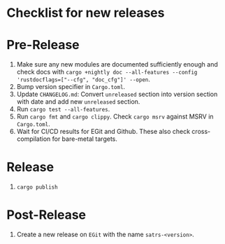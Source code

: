Checklist for new releases
=======

# Pre-Release

1. Make sure any new modules are documented sufficiently enough and check docs with
   `cargo +nightly doc --all-features --config 'rustdocflags=["--cfg", "doc_cfg"]' --open`.
2. Bump version specifier in `Cargo.toml`.
3. Update `CHANGELOG.md`: Convert `unreleased` section into version section with date and add new
   `unreleased` section.
4. Run `cargo test --all-features`.
5. Run `cargo fmt` and `cargo clippy`. Check `cargo msrv` against MSRV in `Cargo.toml`.
6. Wait for CI/CD results for EGit and Github. These also check cross-compilation for bare-metal
   targets.

# Release

1. `cargo publish`

# Post-Release

1. Create a new release on `EGit` with the name `satrs-<version>`.

